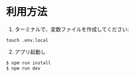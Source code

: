 # 利用方法

1. ターミナルで、変数ファイルを作成してください:

```
touch .env.local
```

2. アプリ起動し

```bash
$ npm run install
$ npm run dev
```